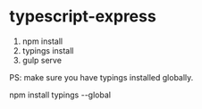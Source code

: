 # typescript-express

1) npm install
2) typings install
3) gulp serve

PS: make sure you have typings installed globally.

npm install typings --global

